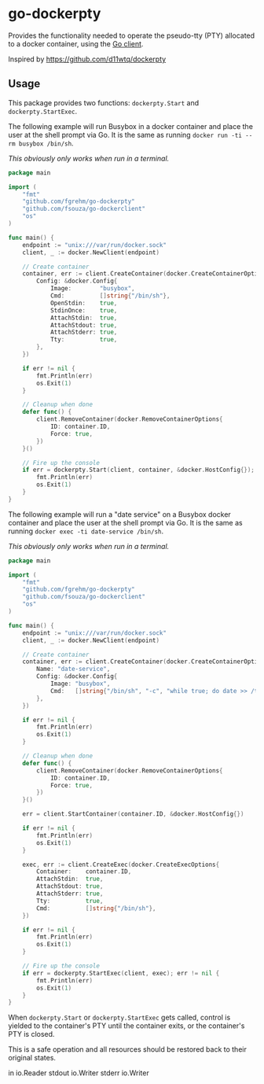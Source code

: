# go-dockerpty

Provides the functionality needed to operate the pseudo-tty (PTY) allocated to a
docker container, using the [Go client](https://github.com/fsouza/go-dockerclient).

Inspired by https://github.com/d11wtq/dockerpty

## Usage

This package provides two functions: `dockerpty.Start` and `dockerpty.StartExec`.

The following example will run Busybox in a docker container and place the user
at the shell prompt via Go. It is the same as running `docker run -ti --rm busybox /bin/sh`.

_This obviously only works when run in a terminal._

```go
package main

import (
	"fmt"
	"github.com/fgrehm/go-dockerpty"
	"github.com/fsouza/go-dockerclient"
	"os"
)

func main() {
	endpoint := "unix:///var/run/docker.sock"
	client, _ := docker.NewClient(endpoint)

	// Create container
	container, err := client.CreateContainer(docker.CreateContainerOptions{
		Config: &docker.Config{
			Image:        "busybox",
			Cmd:          []string{"/bin/sh"},
			OpenStdin:    true,
			StdinOnce:    true,
			AttachStdin:  true,
			AttachStdout: true,
			AttachStderr: true,
			Tty:          true,
		},
	})

	if err != nil {
		fmt.Println(err)
		os.Exit(1)
	}

	// Cleanup when done
	defer func() {
		client.RemoveContainer(docker.RemoveContainerOptions{
			ID: container.ID,
			Force: true,
		})
	}()

	// Fire up the console
	if err = dockerpty.Start(client, container, &docker.HostConfig{}); err != nil {
		fmt.Println(err)
		os.Exit(1)
	}
}
```

The following example will run a "date service" on a Busybox docker container and place the user
at the shell prompt via Go. It is the same as running `docker exec -ti date-service /bin/sh`.

_This obviously only works when run in a terminal._

```go
package main

import (
	"fmt"
	"github.com/fgrehm/go-dockerpty"
	"github.com/fsouza/go-dockerclient"
	"os"
)

func main() {
	endpoint := "unix:///var/run/docker.sock"
	client, _ := docker.NewClient(endpoint)

	// Create container
	container, err := client.CreateContainer(docker.CreateContainerOptions{
		Name: "date-service",
		Config: &docker.Config{
			Image: "busybox",
			Cmd:   []string{"/bin/sh", "-c", "while true; do date >> /tmp/date.log; sleep 1; done"},
		},
	})

	if err != nil {
		fmt.Println(err)
		os.Exit(1)
	}

	// Cleanup when done
	defer func() {
		client.RemoveContainer(docker.RemoveContainerOptions{
			ID: container.ID,
			Force: true,
		})
	}()

	err = client.StartContainer(container.ID, &docker.HostConfig{})

	if err != nil {
		fmt.Println(err)
		os.Exit(1)
	}

	exec, err := client.CreateExec(docker.CreateExecOptions{
		Container:    container.ID,
		AttachStdin:  true,
		AttachStdout: true,
		AttachStderr: true,
		Tty:          true,
		Cmd:          []string{"/bin/sh"},
	})

	if err != nil {
		fmt.Println(err)
		os.Exit(1)
	}

	// Fire up the console
	if err = dockerpty.StartExec(client, exec); err != nil {
		fmt.Println(err)
		os.Exit(1)
	}
}
```

When `dockerpty.Start` or `dockerpty.StartExec` gets called, control is yielded to the
container's PTY until the container exits, or the container's PTY is closed.

This is a safe operation and all resources should be restored back to their original
states.


in             io.Reader
	stdout         io.Writer
	stderr         io.Writer
